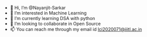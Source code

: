 - 👋 Hi, I’m @Nayanjit-Sarkar
- 👀 I’m interested in Machine Learning
- 🌱 I’m currently learning DSA with python
- 💞️ I’m looking to collaborate in Open Source
- 📫 You can reach me through my email id lci2020071@iiitl.ac.in

<!---
Nayanjit-Sarkar/Nayanjit-Sarkar is a ✨ special ✨ repository because its `README.md` (this file) appears on your GitHub profile.
You can click the Preview link to take a look at your changes.
--->
